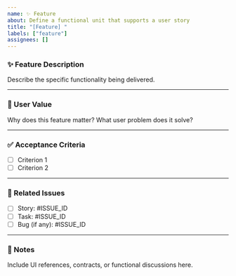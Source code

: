 ```yaml
---
name: ✨ Feature
about: Define a functional unit that supports a user story
title: "[Feature] "
labels: ["feature"]
assignees: []
---
```


### ✨ Feature Description

Describe the specific functionality being delivered.

---

### 🎯 User Value

Why does this feature matter? What user problem does it solve?

---

### ✅ Acceptance Criteria

- [ ] Criterion 1
- [ ] Criterion 2

---

### 🔗 Related Issues

- [ ] Story: #ISSUE_ID
- [ ] Task: #ISSUE_ID
- [ ] Bug (if any): #ISSUE_ID

---

### 📝 Notes

Include UI references, contracts, or functional discussions here.

